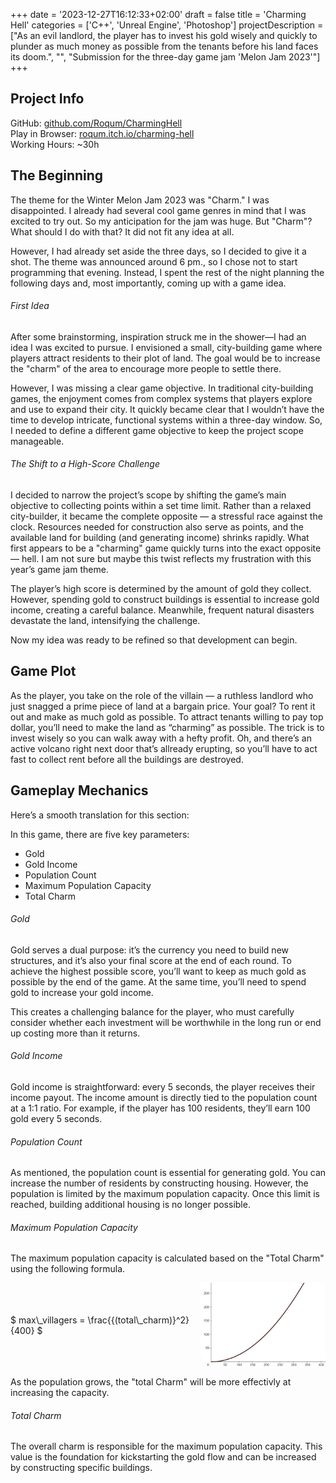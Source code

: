 +++
date = '2023-12-27T16:12:33+02:00'
draft = false
title = 'Charming Hell'
categories = ['C++', 'Unreal Engine', 'Photoshop']
projectDescription = ["As an evil landlord, the player has to invest his gold wisely and quickly to plunder as much money as possible from the tenants before his land faces its doom.", "", "Submission for the three-day game jam 'Melon Jam 2023'"]
+++

## Project Info

GitHub: [github.com/Roqum/CharmingHell](https://github.com/Roqum/CharmingHell_3DayGameJam)\
Play in Browser: [roqum.itch.io/charming-hell](https://roqum.itch.io/charming-hell)\
Working Hours: ~30h


## The Beginning

The theme for the Winter Melon Jam 2023 was "Charm." I was disappointed. I already had several cool game genres in mind that I was excited to try out. So my anticipation for the jam was huge. But "Charm"? What should I do with that? It did not fit any idea at all.

However, I had already set aside the three days, so I decided to give it a shot. The theme was announced around 6 pm., so I chose not to start programming that evening. Instead, I spent the rest of the night planning the following days and, most importantly, coming up with a game idea.

###### First Idea

After some brainstorming, inspiration struck me in the shower—I had an idea I was excited to pursue. I envisioned a small, city-building game where players attract residents to their plot of land. The goal would be to increase the "charm" of the area to encourage more people to settle there.

However, I was missing a clear game objective. In traditional city-building games, the enjoyment comes from complex systems that players explore and use to expand their city. It quickly became clear that I wouldn’t have the time to develop intricate, functional systems within a three-day window. So, I needed to define a different game objective to keep the project scope manageable.

###### The Shift to a High-Score Challenge

I decided to narrow the project’s scope by shifting the game’s main objective to collecting points within a set time limit. Rather than a relaxed city-builder, it became the complete opposite — a stressful race against the clock. Resources needed for construction also serve as points, and the available land for building (and generating income) shrinks rapidly. What first appears to be a "charming" game quickly turns into the exact opposite — hell. I am not sure but maybe this twist reflects my frustration with this year’s game jam theme.

The player’s high score is determined by the amount of gold they collect. However, spending gold to construct buildings is essential to increase gold income, creating a careful balance. Meanwhile, frequent natural disasters devastate the land, intensifying the challenge.

Now my idea was ready to be refined so that development can begin.

## Game Plot

As the player, you take on the role of the villain — a ruthless landlord who just snagged a prime piece of land at a bargain price. Your goal? To rent it out and make as much gold as possible. To attract tenants willing to pay top dollar, you’ll need to make the land as “charming” as possible. The trick is to invest wisely so you can walk away with a hefty profit. Oh, and there’s an active volcano right next door that’s allready erupting, so you’ll have to act fast to collect rent before all the buildings are destroyed.

## Gameplay Mechanics


Here’s a smooth translation for this section:

In this game, there are five key parameters:

- Gold
- Gold Income
- Population Count
- Maximum Population Capacity
- Total Charm
###### Gold
Gold serves a dual purpose: it’s the currency you need to build new structures, and it’s also your final score at the end of each round. To achieve the highest possible score, you’ll want to keep as much gold as possible by the end of the game. At the same time, you’ll need to spend gold to increase your gold income.

This creates a challenging balance for the player, who must carefully consider whether each investment will be worthwhile in the long run or end up costing more than it returns.
###### Gold Income
Gold income is straightforward: every 5 seconds, the player receives their income payout. The income amount is directly tied to the population count at a 1:1 ratio.
For example, if the player has 100 residents, they’ll earn 100 gold every 5 seconds.
###### Population Count
As mentioned, the population count is essential for generating gold. You can increase the number of residents by constructing housing. However, the population is limited by the maximum population capacity. Once this limit is reached, building additional housing is no longer possible.
###### Maximum Population Capacity
The maximum population capacity is calculated based on the "Total Charm" using the following formula.
<br/>
<div style="display: flex; flex-direction: row; gap: 10px; align-items: center;">
<div> $ max\_villagers = \frac{{(total\_charm)}^2}{400} $</div>
<img align="left" padding="50px" width="200" src="/images/CharmingHell/maxVillagerCalculationGraph.jpg"/>

</div>



As the population grows, the "total Charm" will be more effectivly at increasing the capacity. 
###### Total Charm
The overall charm is responsible for the maximum population capacity. This value is the foundation for kickstarting the gold flow and can be increased by constructing specific buildings. 